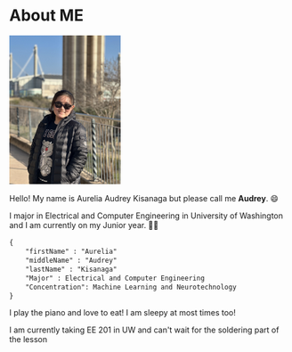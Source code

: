# About ME

<img src="IMG_0712.jpeg" alt="profile picture" width="200"/>

Hello! My name is Aurelia Audrey Kisanaga but please call me **Audrey**. :smile:

I major in Electrical and Computer Engineering in University of Washington and I am currently on my Junior year. :ok_woman:

```
{
    "firstName" : "Aurelia"
    "middleName" : "Audrey"
    "lastName" : "Kisanaga"
    "Major" : Electrical and Computer Engineering 
    "Concentration": Machine Learning and Neurotechnology
}
```
I play the piano and love to eat! I am sleepy at most times too!

I am currently taking EE 201 in UW and can't wait for the soldering part of the lesson 
